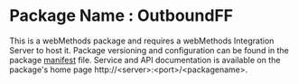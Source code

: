 # Package Name : OutboundFF
This is a webMethods package and requires a webMethods Integration Server to host it. Package versioning and configuration can be found in the package [manifest](./OutboundFF/manifest.v3) file. Service and API documentation is available on the package's home page http://&lt;server&gt;:&lt;port&gt;/&lt;packagename>.